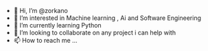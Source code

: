 - 👋 Hi, I’m @zorkano
- 👀 I’m interested in Machine learning , Ai and Software Engineering
- 🌱 I’m currently learning Python 
- 💞️ I’m looking to collaborate on any project i can help with
- 📫 How to reach me ...

<!---
zorkano/zorkano is a ✨ special ✨ repository because its `README.md` (this file) appears on your GitHub profile.
You can click the Preview link to take a look at your changes.
--->
